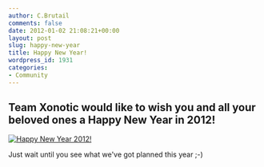 ```yaml
---
author: C.Brutail
comments: false
date: 2012-01-02 21:08:21+00:00
layout: post
slug: happy-new-year
title: Happy New Year!
wordpress_id: 1931
categories:
- Community
---
```


## Team Xonotic would like to wish you and all your beloved ones a Happy New Year in 2012!

[![Happy New Year 2012!](http://www.xonotic.org/m/uploads/2012/01/xonoticnewyear2012-1024x819.jpg)](http://www.xonotic.org/2012/01/happy-new-year/xonoticnewyear2012/)

Just wait until you see what we've got planned this year ;-) 
